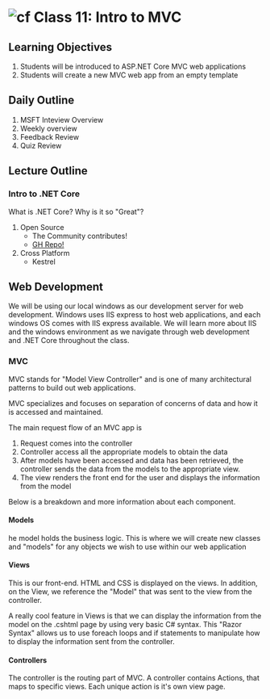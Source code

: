![cf](http://i.imgur.com/7v5ASc8.png) Class 11: Intro to MVC
=====================================

## Learning Objectives
1. Students will be introduced to ASP.NET Core MVC web applications
2. Students will create a new MVC web app from an empty template

## Daily Outline
1. MSFT Inteview Overview
1. Weekly overview
2. Feedback Review
3. Quiz Review

## Lecture Outline

### Intro to .NET Core
What is .NET Core? Why is it so "Great"? 

1. Open Source
	- The Community contributes!
	- [GH Repo!](https://github.com/dotnet/core)
2. Cross Platform
	- Kestrel

## Web Development

We will be using our local windows as our development server for web development. Windows uses IIS express to host web applications, and each windows OS comes with IIS express available. We will learn more about IIS and the windows environment as we navigate through web development and .NET Core throughout the class. 

### MVC

MVC stands for "Model View Controller" and is one of many architectural patterns to build out web applications. 

MVC specializes and focuses on separation of concerns of data and how it is accessed and maintained. 

The main request flow of an MVC app is 

1. Request comes into the controller
2. Controller access all the appropriate models to obtain the data
3. After models have been accessed and data has been retrieved, the controller sends the data from the models to the appropriate view. 
4. The view renders the front end for the user and displays the information from the model

Below is a breakdown and more information about each component. 

#### Models
he model holds the business logic. This is where
we will create new classes and "models" for any objects
we wish to use within our web application

#### Views
This is our front-end. HTML and CSS is displayed on 
the views. In addition, on the View, we reference the "Model"
that was sent to the view from the controller. 

A really cool feature in Views is that we can display the information
from the model on the .cshtml page by using very basic C# syntax.
This "Razor Syntax" allows us to use foreach loops and if statements
to manipulate how to display the information sent from the controller. 

#### Controllers

The controller is the routing part of MVC. A controller contains
Actions, that maps to specific views. Each unique action is it's own 
view page. 
